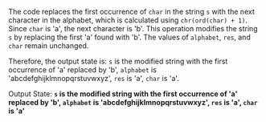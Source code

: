 The code replaces the first occurrence of `char` in the string `s` with the next character in the alphabet, which is calculated using `chr(ord(char) + 1)`. Since `char` is 'a', the next character is 'b'. This operation modifies the string `s` by replacing the first 'a' found with 'b'. The values of `alphabet`, `res`, and `char` remain unchanged. 

Therefore, the output state is: `s` is the modified string with the first occurrence of 'a' replaced by 'b', `alphabet` is 'abcdefghijklmnopqrstuvwxyz', `res` is 'a', `char` is 'a'.

Output State: **`s` is the modified string with the first occurrence of 'a' replaced by 'b', `alphabet` is 'abcdefghijklmnopqrstuvwxyz', `res` is 'a', `char` is 'a'**